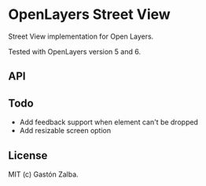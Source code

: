 # OpenLayers Street View
Street View implementation for Open Layers.

Tested with OpenLayers version 5 and 6.

## API

## Todo
- Add feedback support when element can't be dropped
- Add resizable screen option

## License

MIT (c) Gastón Zalba.